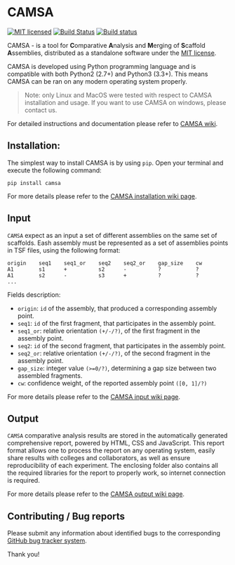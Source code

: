CAMSA
==
[![MIT licensed](https://img.shields.io/badge/license-MIT-blue.svg)](https://raw.githubusercontent.com/hyperium/hyper/master/LICENSE)
[![Build Status](https://travis-ci.org/compbiol/CAMSA.svg?branch=master)](https://travis-ci.org/aganezov/CAMSA)
[![Build status](https://ci.appveyor.com/api/projects/status/u9f7fwsx86k7y8r4/branch/master?svg=true)](https://ci.appveyor.com/project/aganezov/camsa/branch/master)


CAMSA  - is a tool for **C**omparative **A**nalysis and **M**erging of **S**caffold **A**ssemblies, distributed as a standalone software under the [MIT license]((https://github.com/aganezov/CAMSA/blob/master/LICENSE.txt)).

CAMSA is developed using Python programming language and is compatible with both Python2 (2.7+) and Python3 (3.3+). This means CAMSA can be ran on any modern operating system properly.
>Note: only Linux and MacOS were tested with respect to CAMSA installation and usage. If you want to use CAMSA on windows, please contact us.

For detailed instructions and documentation please refer to [CAMSA wiki](https://github.com/aganezov/CAMSA/wiki).

Installation:
---

The simplest way to install CAMSA is by using `pip`. Open your terminal and execute the following command: 

    pip install camsa

For more details please refer to the [CAMSA installation wiki page](https://github.com/aganezov/CAMSA/wiki/Installation).

Input
--

``CAMSA`` expect as an input a set of different assemblies on the same set of scaffolds.
Eash assembly must be represented as a set of assemblies points in TSF files, using the following format:

    origin    seq1    seq1_or    seq2    seq2_or    gap_size    cw
    A1        s1      +          s2      -          ?           ?
    A1        s2      -          s3      +          ?           ?
    ...


Fields description:

* ``origin``:   ``id`` of the assembly, that produced a corresponding assembly point.
* ``seq1``:     ``id`` of the first fragment, that participates in the assembly point.
* ``seq1_or``:  relative orientation `(+/-/?)`, of the first fragment in the assembly point. 
* ``seq2``:     ``id`` of the second fragment, that participates in the assembly point.
* ``seq2_or``:  relative orientation `(+/-/?)`, of the second fragment in the assembly point. 
* ``gap_size``: integer value `(>=0/?)`, determining a gap size between two assembled fragments.
* ``cw``:       confidence weight, of the reported assembly point `([0, 1]/?)`


For more details please refer to the [CAMSA input wiki page](https://github.com/aganezov/CAMSA/wiki/Usage).

Output
--
``CAMSA`` comparative analysis results are stored in the automatically generated comprehensive report, powered by HTML, CSS and JavaScript.
This report format allows one to process the report on any operating system, easily share results with colleges and collaborators, as well as ensure reproducibility of each experiment. The enclosing folder also contains all the required libraries for the report to properly work, so internet connection is required.

For more details please refer to the [CAMSA output wiki page](https://github.com/aganezov/CAMSA/wiki/Usage).

Contributing / Bug reports
--
Please submit any information about identified bugs to the corresponding [GitHub bug tracker system](https://github.com/aganezov/CAMSA/issues).

Thank you!



